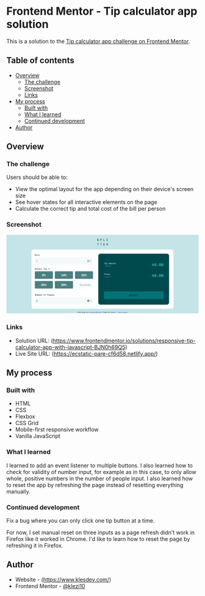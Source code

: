 # Frontend Mentor - Tip calculator app solution

This is a solution to the [Tip calculator app challenge on Frontend Mentor](https://www.frontendmentor.io/challenges/tip-calculator-app-ugJNGbJUX). 

## Table of contents

- [Overview](#overview)
  - [The challenge](#the-challenge)
  - [Screenshot](#screenshot)
  - [Links](#links)
- [My process](#my-process)
  - [Built with](#built-with)
  - [What I learned](#what-i-learned)
  - [Continued development](#continued-development)
- [Author](#author)

## Overview

### The challenge

Users should be able to:

- View the optimal layout for the app depending on their device's screen size
- See hover states for all interactive elements on the page
- Calculate the correct tip and total cost of the bill per person

### Screenshot

![](./screenshot.png)

### Links

- Solution URL: (https://www.frontendmentor.io/solutions/responsive-tip-calculator-app-with-javascript-BJN0h69Q5)
- Live Site URL: (https://ecstatic-pare-cf6d58.netlify.app/)

## My process

### Built with

- HTML
- CSS
- Flexbox
- CSS Grid
- Mobile-first responsive workflow
- Vanilla JavaScript

### What I learned

I learned to add an event listener to multiple buttons. I also learned how to check for validity of number input, for example as in this case, to only allow whole, positive numbers in the number of people input. I also learned how to reset the app by refreshing the page instead of resetting everything manually.

### Continued development

Fix a bug where you can only click one tip button at a time.

For now, I set manual reset on three inputs as a page refresh didn't work in Firefox like it worked in Chrome. I'd like to learn how to reset the page by refreshing it in Firefox.

## Author

- Website - (https://www.klesdev.com/)
- Frontend Mentor - [@klezi10](https://www.frontendmentor.io/profile/klezi10)